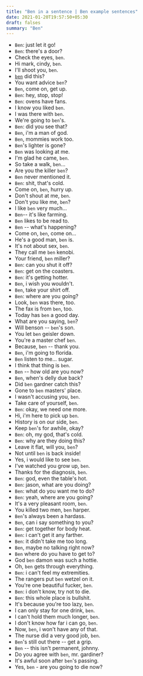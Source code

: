 ```yaml
---
title: "Ben in a sentence | Ben example sentences"
date: 2021-01-20T19:57:50+05:30
draft: falses
summary: "Ben"
---
```

- `Ben`: just let it go!
- `Ben`: there's a door?
- Check the eyes, `ben`.
- Hi mark, cindy, `ben`.
- I'll shoot you, `ben`.
- <u>`ben`</u> did this?
- You want advice `ben`?
- `Ben`, come on, get up.
- `Ben`: hey, stop, stop!
- `Ben`: ovens have fans.
- I know you liked `ben`.
- I was there with `ben`.
- We're going to `ben`'s.
- `Ben`: did you see that?
- `Ben`, i'm a man of god.
- `Ben`, mommies work too.
- `Ben`'s lighter is gone?
- `Ben` was looking at me.
- I'm glad he came, `ben`.
- So take a walk, `ben`...
- Are you the killer `ben`?
- `Ben` never mentioned it.
- `Ben`: shit, that's cold.
- Come on, `ben`, hurry up.
- Don't shout at me, `ben`.
- Don't you like me, `ben`?
- I like `ben` very much...
- `Ben`-- it's like farming.
- `Ben` likes to be read to.
- `Ben` -- what's happening?
- Come on, `ben`, come on...
- He's a good man, `ben` is.
- It's not about sex, `ben`.
- They call me `ben` kenobi.
- Your friend, `ben` miller?
- `Ben`: can you shut it off?
- `Ben`: get on the coasters.
- `Ben`: it's getting hotter.
- `Ben`, i wish you wouldn't.
- `Ben`, take your shirt off.
- `Ben`: where are you going?
- Look, `ben` was there, too.
- The fax is from `ben`, too.
- Today has `ben` a good day.
- What are you saying, `ben`?
- Will benson -- `ben`'s son.
- You let `ben` geisler down.
- You're a master chef `ben`.
- Because, `ben` -- thank you.
- `Ben`, i'm going to florida.
- `Ben` listen to me... sugar.
- I think that thing is `ben`.
- `Ben` -- how old are you now?
- `Ben`, when's delly due back?
- Did `ben` gardner catch this?
- Gone to `ben` masters' place.
- I wasn't accusing you, `ben`.
- Take care of yourself, `ben`.
- `Ben`: okay, we need one more.
- Hi, i'm here to pick up `ben`.
- History is on our side, `ben`.
- Keep `ben`'s for awhile, okay?
- `Ben`: oh, my god, that's cold.
- `Ben`: why are they doing this?
- Leave it flat, will you, `ben`?
- Not until `ben` is back inside!
- Yes, i would like to see `ben`.
- I've watched you grow up, `ben`.
- Thanks for the diagnosis, `ben`.
- `Ben`: god, even the table's hot.
- `Ben`: jason, what are you doing?
- `Ben`: what do you want me to do?
- `Ben`: yeah, where are you going?
- It's a very pleasant room, `ben`.
- You killed two men, `ben` harper.
- `Ben`'s always been a hardass.
- `Ben`, can i say something to you?
- `Ben`: get together for body heat.
- `Ben`: i can't get it any farther.
- `Ben`: it didn't take me too long.
- `Ben`, maybe no talking right now?
- `Ben` where do you have to get to?
- God `ben` damon was such a hottie.
- Oh, `ben` gets through everything.
- `Ben`: i can't feel my extremities.
- The rangers put `ben` wetzel on it.
- You're one beautiful fucker, `ben`.
- `Ben`: i don't know, try not to die.
- `Ben`: this whole place is bullshit.
- It's because you're too lazy, `ben`.
- I can only stay for one drink, `ben`.
- I can't hold them much longer, `ben`.
- I don't know how far i can go, `ben`.
- Now, `ben`, i won't have any of that.
- The nurse did a very good job, `ben`.
- `Ben`'s still out there -- get a grip.
- `Ben` -- this isn't permanent, johnny.
- Do you agree with `ben`, mr. gardiner?
- It's awful soon after `ben`'s passing.
- Yes, `ben` - are you going to die now?
                 
